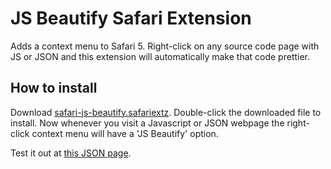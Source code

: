 JS Beautify Safari Extension
============================

Adds a context menu to Safari 5. Right-click on any source code page with JS or JSON and this extension will automatically make that code prettier.

How to install
--------------

Download [safari-js-beautify.safariextz](https://github.com/downloads/spadin/js-beautify-safari-extension/safari-js-beautify.safariextz). Double-click the downloaded file to install. Now whenever you visit a Javascript or JSON webpage the right-click context menu will have a 'JS Beautify' option.

Test it out at [this JSON page](http://twitter.com/users/show/barackobama.json).

